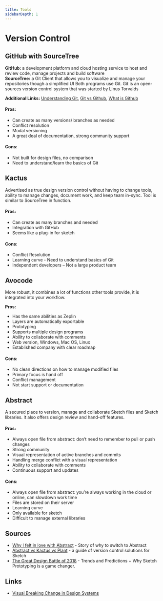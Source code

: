 ```yaml
---
title: Tools
sidebarDepth: 1
---
```


# Version Control

## GitHub with SourceTree

**GitHub:** a development platform and cloud hosting service to host and review code, manage projects and build software   
**SourceTree:** a Git Client that allows you to visualize and manage your repositories though a simplified UI Both programs use Git. Git is an open-sources version control system that was started by Linus Torvalds

**Additional Links:** [Understanding Git](https://hackernoon.com/understanding-git-fcffd87c15a3), [Git vs Github](https://www.edureka.co/blog/git-vs-github/), [What is Github](https://www.howtogeek.com/180167/htg-explains-what-is-github-and-what-do-geeks-use-it-for/)

#### **Pros:**

* Can create as many versions/ branches as needed
* Conflict resolution
* Modal versioning
* A great deal of documentation, strong community support

#### **Cons:**

* Not built for design files, no comparison
* Need to understand/learn the basics of Git

  

## Kactus

Advertised as true design version control without having to change tools, ability to manage changes, document work, and keep team in-sync. Tool is similar to SourceTree in function.

#### Pros:

* Can create as many branches and needed
* Integration with GitHub
* Seems like a plug-in for sketch

#### **Cons:**

* Conflict Resolution
* Learning curve - Need to understand basics of Git
* Independent developers – Not a large product team



## Avocode

More robust, it combines a lot of functions other tools provide, it is integrated into your workflow.

**Pros:**

* Has the same abilities as Zeplin
* Layers are automatically exportable
* Prototyping
* Supports multiple design programs
* Ability to collaborate with comments
* Web version, Windows, Mac OS, Linux
* Established company with clear roadmap

#### **Cons:**

* No clean directions on how to manage modified files
* Primary focus is hand off
* Conflict management
* Not start support or documentation

 

## Abstract

A secured place to version, manage and collaborate Sketch files and Sketch libraries. It also offers design review and hand-off features.

#### **Pros:**

* Always open file from abstract: don’t need to remember to pull or push changes
* Strong community
* Visual representation of active branches and commits
* Handling merge conflict with a visual representation
* Ability to collaborate with comments
* Continuous support and updates

#### **Cons:**

* Always open file from abstract: you’re always working in the cloud or online, can slowdown work time
* Files are stored on their server
* Learning curve
* Only available for sketch
* Difficult to manage external libraries

## Sources

* [Why I felt in love with Abstract](https://medium.com/sketch-app-sources/why-i-felt-in-love-with-abstract-but-it-was-not-love-at-first-sight-18699c05e4fd) - Story of why to switch to Abstract
* [Abstract vs Kactus vs Plant](https://blog.prototypr.io/abstract-vs-kactus-vs-plant-a-guide-of-version-control-solutions-for-sketch-7da0a8ab5105) - a guide of version control solutions for Sketch
* [The Great Design Battle of 2018](https://medium.com/sketch-app-sources/design-tool-choices-2018-a3e6a8ce87c6) - Trends and Predictions + Why Sketch Prototyping is a game changer.

## Links

* [Visual Breaking Change in Design Systems](https://medium.com/eightshapes-llc/visual-breaking-change-in-design-systems-1e9109fac9c4)

